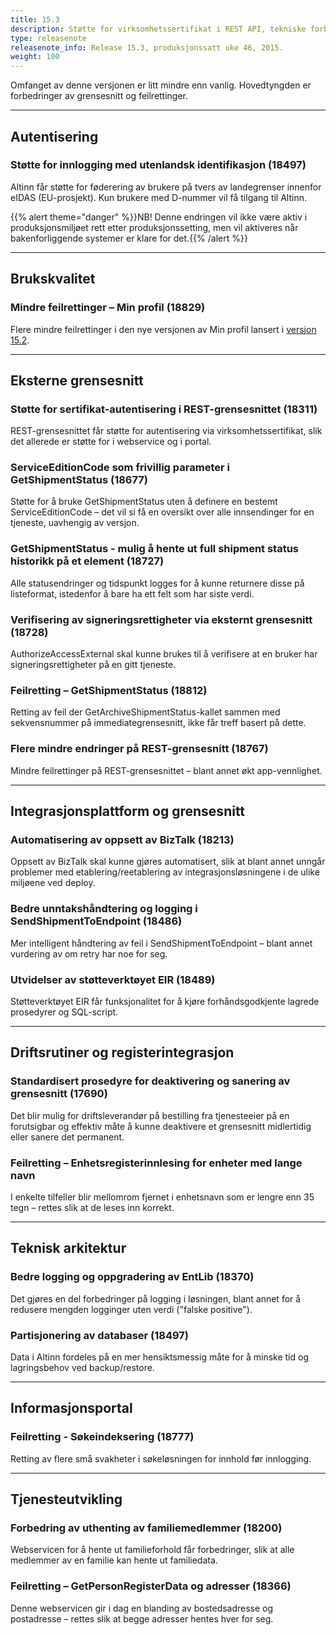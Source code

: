 ```yaml
---
title: 15.3
description: Støtte for virksomhetssertifikat i REST API, tekniske forbedringer, EIR, innlogging med utenlandsk id (eIDAS), +++
type: releasenote
releasenote_info: Release 15.3, produksjonssatt uke 46, 2015.
weight: 100
---
```


Omfanget av denne versjonen er litt mindre enn vanlig. Hovedtyngden er forbedringer av grensesnitt og feilrettinger.

***
## Autentisering

### Støtte for innlogging med utenlandsk identifikasjon (18497)
Altinn får støtte for føderering av brukere på tvers av landegrenser innenfor eIDAS (EU-prosjekt). Kun
brukere med D-nummer vil få tilgang til Altinn.

{{% alert theme="danger" %}}NB! Denne endringen vil ikke være aktiv i produksjonsmiljøet rett etter produksjonssetting, men vil
aktiveres når bakenforliggende systemer er klare for det.{{% /alert %}}


***
## Brukskvalitet

### Mindre feilrettinger – Min profil (18829)
Flere mindre feilrettinger i den nye versjonen av Min profil lansert i [versjon 15.2](..//15-2/#tilgangsstyring-og-kontaktinformasjon).


***
## Eksterne grensesnitt

### Støtte for sertifikat-autentisering i REST-grensesnittet (18311)
REST-grensesnittet får støtte for autentisering via virksomhetssertifikat, slik det allerede er støtte for
i webservice og i portal.

### ServiceEditionCode som frivillig parameter i GetShipmentStatus (18677)
Støtte for å bruke GetShipmentStatus uten å definere en bestemt ServiceEditionCode – det vil si få
en oversikt over alle innsendinger for en tjeneste, uavhengig av versjon.

### GetShipmentStatus - mulig å hente ut full shipment status historikk på et element (18727)
Alle statusendringer og tidspunkt logges for å kunne returnere disse på listeformat, istedenfor å bare
ha ett felt som har siste verdi.

### Verifisering av signeringsrettigheter via eksternt grensesnitt (18728)
AuthorizeAccessExternal skal kunne brukes til å verifisere at en bruker har signeringsrettigheter på
en gitt tjeneste.

### Feilretting – GetShipmentStatus (18812)
Retting av feil der GetArchiveShipmentStatus-kallet sammen med sekvensnummer på immediategrensesnitt,
ikke får treff basert på dette.

### Flere mindre endringer på REST-grensesnitt (18767)
Mindre feilrettinger på REST-grensesnittet – blant annet økt app-vennlighet.


***
## Integrasjonsplattform og grensesnitt

### Automatisering av oppsett av BizTalk (18213)
Oppsett av BizTalk skal kunne gjøres automatisert, slik at blant annet unngår problemer med
etablering/reetablering av integrasjonsløsningene i de ulike miljøene ved deploy.

### Bedre unntakshåndtering og logging i SendShipmentToEndpoint (18486)
Mer intelligent håndtering av feil i SendShipmentToEndpoint – blant annet vurdering av om retry har
noe for seg.

### Utvidelser av støtteverktøyet EIR (18489)
Støtteverktøyet EIR får funksjonalitet for å kjøre forhåndsgodkjente lagrede prosedyrer og SQL-script.


***
## Driftsrutiner og registerintegrasjon

### Standardisert prosedyre for deaktivering og sanering av grensesnitt (17690)
Det blir mulig for driftsleverandør på bestilling fra tjenesteeier på en forutsigbar og effektiv måte å
kunne deaktivere et grensesnitt midlertidig eller sanere det permanent.

### Feilretting – Enhetsregisterinnlesing for enheter med lange navn
I enkelte tilfeller blir mellomrom fjernet i enhetsnavn som er lengre enn 35 tegn – rettes slik at de
leses inn korrekt.


***
## Teknisk arkitektur

### Bedre logging og oppgradering av EntLib (18370)
Det gjøres en del forbedringer på logging i løsningen, blant annet for å redusere mengden logginger
uten verdi ("falske positive").

### Partisjonering av databaser (18497)
Data i Altinn fordeles på en mer hensiktsmessig måte for å minske tid og lagringsbehov ved
backup/restore.


***
## Informasjonsportal

### Feilretting - Søkeindeksering (18777)
Retting av flere små svakheter i søkeløsningen for innhold før innlogging.


***
## Tjenesteutvikling

### Forbedring av uthenting av familiemedlemmer (18200)
Webservicen for å hente ut familieforhold får forbedringer, slik at alle medlemmer av en familie kan
hente ut familiedata.

### Feilretting – GetPersonRegisterData og adresser (18366)
Denne webservicen gir i dag en blanding av bostedsadresse og postadresse – rettes slik at begge
adresser hentes hver for seg.
